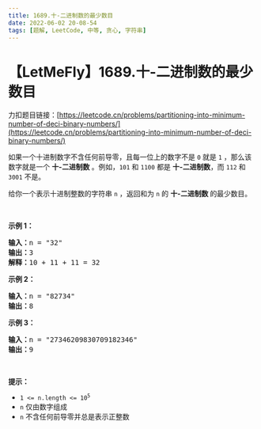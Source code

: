 ```yaml
---
title: 1689.十-二进制数的最少数目
date: 2022-06-02 20-08-54
tags: [题解, LeetCode, 中等, 贪心, 字符串]
---
```


# 【LetMeFly】1689.十-二进制数的最少数目

力扣题目链接：[https://leetcode.cn/problems/partitioning-into-minimum-number-of-deci-binary-numbers/](https://leetcode.cn/problems/partitioning-into-minimum-number-of-deci-binary-numbers/)

<p>如果一个十进制数字不含任何前导零，且每一位上的数字不是 <code>0</code> 就是 <code>1</code> ，那么该数字就是一个 <strong>十-二进制数</strong> 。例如，<code>101</code> 和 <code>1100</code> 都是 <strong>十-二进制数</strong>，而 <code>112</code> 和 <code>3001</code> 不是。</p>

<p>给你一个表示十进制整数的字符串 <code>n</code> ，返回和为 <code>n</code> 的 <strong>十-二进制数 </strong>的最少数目。</p>

<p> </p>

<p><strong>示例 1：</strong></p>

<pre><strong>输入：</strong>n = "32"
<strong>输出：</strong>3
<strong>解释：</strong>10 + 11 + 11 = 32
</pre>

<p><strong>示例 2：</strong></p>

<pre><strong>输入：</strong>n = "82734"
<strong>输出：</strong>8
</pre>

<p><strong>示例 3：</strong></p>

<pre><strong>输入：</strong>n = "27346209830709182346"
<strong>输出：</strong>9
</pre>

<p> </p>

<p><strong>提示：</strong></p>

<ul>
	<li><code>1 &lt;= n.length &lt;= 10<sup>5</sup></code></li>
	<li><code>n</code> 仅由数字组成</li>
	<li><code>n</code> 不含任何前导零并总是表示正整数</li>
</ul>


    